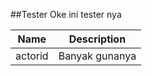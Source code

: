 ##Tester
Oke ini tester nya

| Name    | Description    |
| ------- | -------------- |
| actorid | Banyak gunanya |
